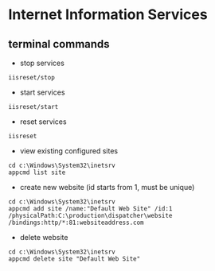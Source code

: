 # Internet Information Services

## terminal commands

- stop services

```
iisreset/stop
```

- start services

```
iisreset/start
```

- reset services

```
iisreset
```

- view existing configured sites

```
cd c:\Windows\System32\inetsrv
appcmd list site
```

- create new website (id starts from 1, must be unique)

```
cd c:\Windows\System32\inetsrv
appcmd add site /name:"Default Web Site" /id:1 /physicalPath:C:\production\dispatcher\website /bindings:http/*:81:websiteaddress.com
```

- delete website

```
cd c:\Windows\System32\inetsrv
appcmd delete site "Default Web Site"
```
